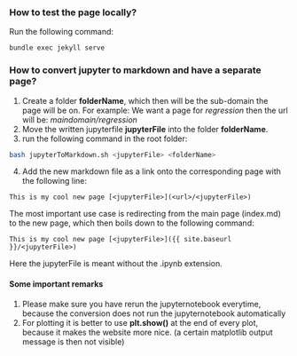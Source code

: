 ### How to test the page locally?

Run the following command:
```
bundle exec jekyll serve
```


### How to convert jupyter to markdown and have a separate page?

1.  Create a folder **folderName**, which then will be the sub-domain the page will be on.
    For example: We want a page for _regression_ then the url will be: _maindomain/regression_
2.  Move the written jupyterfile **jupyterFile** into the folder **folderName**.
3.  run the following command in the root folder: 
```bash
bash jupyterToMarkdown.sh <jupyterFile> <folderName>
```
4.  Add the new markdown file as a link onto the corresponding page with the following line: 
```
This is my cool new page [<jupyterFile>](<url>/<jupyterFile>)
```
The most important use case is redirecting from the main page (index.md) to the new page, which then boils down to the following command:
```
This is my cool new page [<jupyterFile>]({{ site.baseurl }}/<jupyterFile>)
```
Here the jupyterFile is meant without the .ipynb extension.

#### Some important remarks
1. Please make sure you have rerun the jupyternotebook everytime, because the conversion does not run the jupyternotebook automatically
2. For plotting it is better to use **plt.show()** at the end of every plot, because it makes the website more nice. (a certain matplotlib output message is then not visible)